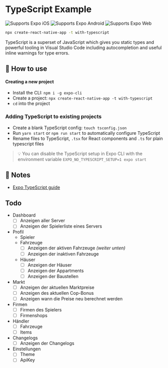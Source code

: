 # TypeScript Example

<p>
  <!-- iOS -->
  <img alt="Supports Expo iOS" longdesc="Supports Expo iOS" src="https://img.shields.io/badge/iOS-4630EB.svg?style=flat-square&logo=APPLE&labelColor=999999&logoColor=fff" />
  <!-- Android -->
  <img alt="Supports Expo Android" longdesc="Supports Expo Android" src="https://img.shields.io/badge/Android-4630EB.svg?style=flat-square&logo=ANDROID&labelColor=A4C639&logoColor=fff" />
  <!-- Web -->
  <img alt="Supports Expo Web" longdesc="Supports Expo Web" src="https://img.shields.io/badge/web-4630EB.svg?style=flat-square&logo=GOOGLE-CHROME&labelColor=4285F4&logoColor=fff" />
</p>

```sh
npx create-react-native-app -t with-typescript
```

TypeScript is a superset of JavaScript which gives you static types and powerful tooling in Visual Studio Code including autocompletion and useful inline warnings for type errors.

## 🚀 How to use

#### Creating a new project

- Install the CLI: `npm i -g expo-cli`
- Create a project: `npx create-react-native-app -t with-typescript`
- `cd` into the project

### Adding TypeScript to existing projects

- Create a blank TypeScript config: `touch tsconfig.json`
- Run `yarn start` or `npm run start` to automatically configure TypeScript
- Rename files to TypeScript, `.tsx` for React components and `.ts` for plain typescript files

> 💡 You can disable the TypeScript setup in Expo CLI with the environment variable `EXPO_NO_TYPESCRIPT_SETUP=1 expo start`

## 📝 Notes

- [Expo TypeScript guide](https://docs.expo.dev/versions/latest/guides/typescript/)

## Todo

- Dashboard
  - [ ] Anzeigen aller Server
  - [ ] Anzeigen der Spielerliste eines Servers
- Profil
  - Spieler
  - Fahrzeuge
    - [ ] Anzeigen der aktiven Fahrzeuge
          _(weiter unten)_
    - [ ] Anzeigen der inaktiven Fahrzeuge
  - Häuser
    - [ ] Anzeigen der Häuser
    - [ ] Anzeigen der Appartments
    - [ ] Anzeigen der Baustellen
- Markt
  - [ ] Anzeigen der aktuellen Marktpreise
  - [ ] Anzeigen des aktuellen Cop-Bonus
  - [ ] Anzeigen wann die Preise neu berechnet werden
- Firmen
  - [ ] Firmen des Spielers
  - [ ] Firmenshops
- Händler
  - [ ] Fahrzeuge
  - [ ] Items
- Changelogs
  - [ ] Anzeigen der Changelogs
- Einstellungen
  - [ ] Theme
  - [ ] ApiKey
